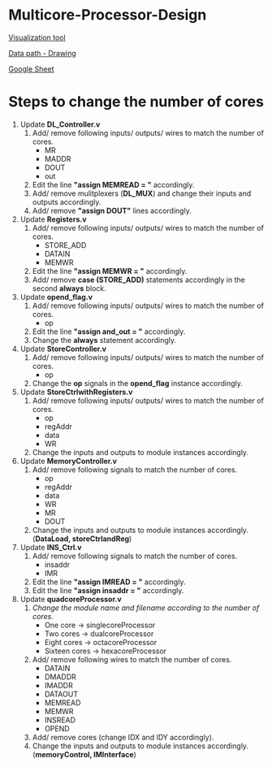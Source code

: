 # Multicore-Processor-Design

[Visualization tool](https://processor-viz.vercel.app/) 

[Data path - Drawing](https://excalidraw.com/#room=da2c671caaf58b164a9d,DCDCAfTVAIliZtm77NxS7w) 

[Google Sheet](https://docs.google.com/spreadsheets/d/1NWz1I4V-Qkjd-4clPymhBjzXFpGxIdW4pcBSh-9wjCw/edit#gid=811509892) 


# Steps to change the number of cores

1. Update **DL_Controller.v**
    1. Add/ remove following inputs/ outputs/ wires to match the number of cores.
        * MR
        * MADDR
        * DOUT
        * out
    2. Edit the line **"assign MEMREAD = "** accordingly.
    3. Add/ remove mulitplexers (**DL_MUX**) and change their inputs and outputs accordingly.
    4. Add/ remove **"assign DOUT"** lines accordingly.
2. Update **Registers.v**
    1. Add/ remove following inputs/ outputs/ wires to match the number of cores.
        * STORE_ADD
        * DATAIN
        * MEMWR
    2. Edit the line **"assign MEMWR = "** accordingly.
    3. Add/ remove **case (STORE_ADD)** statements accordingly in the second **always** block.
3. Update **opend_flag.v**
    1. Add/ remove following inputs/ outputs/ wires to match the number of cores.
        * op
    2. Edit the line **"assign and_out = "** accordingly.
    3. Change the **always** statement accordingly.
4. Update **StoreController.v**
    1. Add/ remove following inputs/ outputs/ wires to match the number of cores.
        * op
    2. Change the **op** signals in the **opend_flag** instance accordingly.
5. Update **StoreCtrlwithRegisters.v**
    1. Add/ remove following inputs/ outputs/ wires to match the number of cores.
        * op
        * regAddr
        * data
        * WR
    2. Change the inputs and outputs to module instances accordingly.
6. Update **MemoryController.v**
    1. Add/ remove following signals to match the number of cores.
        * op
        * regAddr
        * data
        * WR
        * MR
        * DOUT
    2. Change the inputs and outputs to module instances accordingly. (**DataLoad, storeCtrlandReg**)
7. Update **INS_Ctrl.v**
    1. Add/ remove following signals to match the number of cores.
        * insaddr
        * IMR
    2. Edit the line **"assign IMREAD = "** accordingly.
    3. Edit the line **"assign insaddr = "** accordingly.
8. Update **quadcoreProcessor.v**
    1. *Change the module name and filename according to the number of cores.*
        * One core -> singlecoreProcessor
        * Two cores -> dualcoreProcessor
        * Eight cores -> octacoreProcessor
        * Sixteen cores -> hexacoreProcessor
    2. Add/ remove following wires to match the number of cores.
        * DATAIN
        * DMADDR
        * IMADDR
        * DATAOUT
        * MEMREAD
        * MEMWR
        * INSREAD
        * OPEND
    3. Add/ remove cores (change IDX and IDY accordingly).
    4. Change the inputs and outputs to module instances accordingly. (**memoryControl, IMInterface**)
